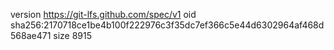 version https://git-lfs.github.com/spec/v1
oid sha256:2170718ce1be4b100f222976c3f35dc7ef366c5e44d6302964af468d568ae471
size 8915
